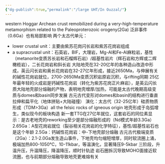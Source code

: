 ```yaml
---
{"dg-publish":true,"permalink":"/large UHT/In Ouzzal/"}
---
```


western Hoggar
Archean crust remobilized during a very-high-temperature metamorphism related to the Paleoproterozoic orogeny(2Ga)
泛非事件（0.6Ga）也有局部影响
两个太古代单元：
- lower crustal unit：主要由紫苏花岗闪长岩和紫苏花岗岩组成
- a supracrustal unit：石英岩，BIF，大理岩，Mg-Al和Fe-Al麻粒岩，基性（metanorite变质苏长岩和石榴辉石岩）/超基性岩片（辉石岩和方辉或二辉橄榄岩），二长花岗岩和斜长岩
大陆地壳在32-20亿年的各种造山改造中形成，英云闪长岩和奥长花岗岩在32-27亿年形成，接近2650Ma，与伸展有关的碱性花岗岩就位，2700-2650Ma变质沉积岩原岩沉积，与rifting同期
25亿年最年轻的火成岩是钙碱性花岗岩（转化为紫苏花岗正片麻岩），是英云闪长质大陆地壳部分熔融的产物，表明地壳增厚/加热，可能是太古代晚期高级变质与domes和basin同步发展
古元古代变形对domes和basin的结构进行垂直拉伸和扁平化（地体拼贴+大陆碰撞）
演化：太古代（32-25亿年）硅质物质形成（TDM>3Ga）all the felsic rocks of igneous origin
地壳形成于岛弧增生，类似现今的板块构造
新一套TTG在27亿年就位，这套岩石的同位素显示：是古老地壳的reworking至少是部分熔融形成的（Nd模式年龄3.3Ga）
2.65Ga：A型花岗岩就位（裂谷相关花岗岩的化学特征），基性/超基性岩石也是这个年龄
2.5Ga：钙碱性花岗岩：中-下地壳部分熔融
古元古代极端变质（2Ga）：2.1-2.0Ga发生造山事件，下地壳均匀缩短增厚，同时软流圈上涌，极端加热800-1050℃，10-11kbar，等温演化，显著降压9-5kbar
三阶段，升温升压，升温降压，降温降压，顺时针轨迹
岩石圈拆沉导致MOHO面接近软流圈，也与前期部分熔融导致地壳更难熔有关
